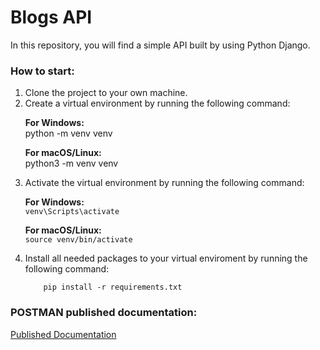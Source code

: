 # Blogs API

In this repository, you will find a simple API built by using Python Django.

<h3> How to start:</h3>
<ol>
  <li>Clone the project to your own machine. </li> 
  <li>Create a virtual environment by running the following command: </li> 

  **For Windows:**<br>
          python -m venv venv

  **For macOS/Linux:**<br>
          python3 -m venv venv


  <li>Activate the virtual environment by running the following command:</li>

   **For Windows:**<br>
           `venv\Scripts\activate`

   **For macOS/Linux:**<br>
           `source venv/bin/activate`

  <li>Install all needed packages to your virtual enviroment by running the following command:</li>

        pip install -r requirements.txt 

</ol> 

<h3> POSTMAN published documentation: </h3>

   [Published Documentation](https://documenter.getpostman.com/view/27787866/2s93si2ABz)
